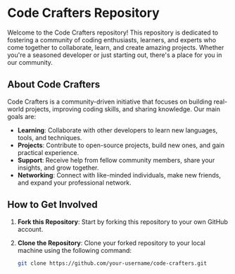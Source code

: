 # Code Crafters Repository

Welcome to the Code Crafters repository! This repository is dedicated to fostering a community of coding enthusiasts, learners, and experts who come together to collaborate, learn, and create amazing projects. Whether you're a seasoned developer or just starting out, there's a place for you in our community.

## About Code Crafters

Code Crafters is a community-driven initiative that focuses on building real-world projects, improving coding skills, and sharing knowledge. Our main goals are:

- **Learning**: Collaborate with other developers to learn new languages, tools, and techniques.
- **Projects**: Contribute to open-source projects, build new ones, and gain practical experience.
- **Support**: Receive help from fellow community members, share your insights, and grow together.
- **Networking**: Connect with like-minded individuals, make new friends, and expand your professional network.

## How to Get Involved

1. **Fork this Repository**: Start by forking this repository to your own GitHub account.

2. **Clone the Repository**: Clone your forked repository to your local machine using the following command:

   ```sh
   git clone https://github.com/your-username/code-crafters.git
